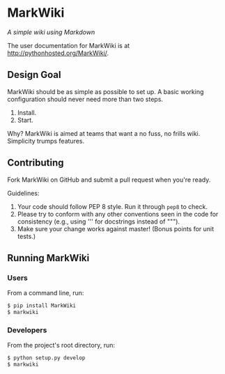 MarkWiki
========

*A simple wiki using Markdown*

The user documentation for MarkWiki is at http://pythonhosted.org/MarkWiki/.

Design Goal
-----------

MarkWiki should be as simple as possible to set up. A basic working
configuration should never need more than two steps.

1.  Install.
2.  Start.

Why? MarkWiki is aimed at teams that want a no fuss, no frills wiki. Simplicity
trumps features.

Contributing
------------

Fork MarkWiki on GitHub and submit a pull request when you're ready.

Guidelines:

1.  Your code should follow PEP 8 style. Run it through `pep8` to check.
2.  Please try to conform with any other conventions seen in the code for
    consistency (e.g., using ''' for docstrings instead of """).
3.  Make sure your change works against master! (Bonus points for unit tests.)

Running MarkWiki
----------------

### Users

From a command line, run:

```bash
$ pip install MarkWiki
$ markwiki
```

### Developers

From the project's root directory, run:

```bash
$ python setup.py develop
$ markwiki
```
